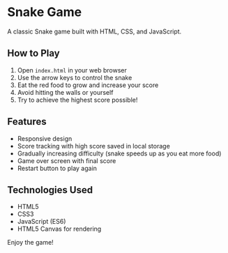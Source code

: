 # Snake Game

A classic Snake game built with HTML, CSS, and JavaScript.

## How to Play

1. Open `index.html` in your web browser
2. Use the arrow keys to control the snake
3. Eat the red food to grow and increase your score
4. Avoid hitting the walls or yourself
5. Try to achieve the highest score possible!

## Features

- Responsive design
- Score tracking with high score saved in local storage
- Gradually increasing difficulty (snake speeds up as you eat more food)
- Game over screen with final score
- Restart button to play again

## Technologies Used

- HTML5
- CSS3
- JavaScript (ES6)
- HTML5 Canvas for rendering

Enjoy the game!

